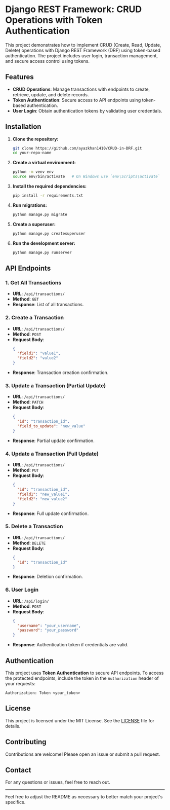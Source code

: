
# Django REST Framework: CRUD Operations with Token Authentication

This project demonstrates how to implement CRUD (Create, Read, Update, Delete) operations with Django REST Framework (DRF) using token-based authentication. The project includes user login, transaction management, and secure access control using tokens.

## Features

- **CRUD Operations**: Manage transactions with endpoints to create, retrieve, update, and delete records.
- **Token Authentication**: Secure access to API endpoints using token-based authentication.
- **User Login**: Obtain authentication tokens by validating user credentials.

## Installation

1. **Clone the repository:**
   ```bash
   git clone https://github.com/ayazkhan1410/CRUD-in-DRF.git
   cd your-repo-name
   ```

2. **Create a virtual environment:**
   ```bash
   python -m venv env
   source env/bin/activate   # On Windows use `env\Scripts\activate`
   ```

3. **Install the required dependencies:**
   ```bash
   pip install -r requirements.txt
   ```

4. **Run migrations:**
   ```bash
   python manage.py migrate
   ```

5. **Create a superuser:**
   ```bash
   python manage.py createsuperuser
   ```

6. **Run the development server:**
   ```bash
   python manage.py runserver
   ```

## API Endpoints

### 1. Get All Transactions

- **URL**: `/api/transactions/`
- **Method**: `GET`
- **Response**: List of all transactions.

### 2. Create a Transaction

- **URL**: `/api/transactions/`
- **Method**: `POST`
- **Request Body**:
  ```json
  {
    "field1": "value1",
    "field2": "value2"
  }
  ```
- **Response**: Transaction creation confirmation.

### 3. Update a Transaction (Partial Update)

- **URL**: `/api/transactions/`
- **Method**: `PATCH`
- **Request Body**:
  ```json
  {
    "id": "transaction_id",
    "field_to_update": "new_value"
  }
  ```
- **Response**: Partial update confirmation.

### 4. Update a Transaction (Full Update)

- **URL**: `/api/transactions/`
- **Method**: `PUT`
- **Request Body**:
  ```json
  {
    "id": "transaction_id",
    "field1": "new_value1",
    "field2": "new_value2"
  }
  ```
- **Response**: Full update confirmation.

### 5. Delete a Transaction

- **URL**: `/api/transactions/`
- **Method**: `DELETE`
- **Request Body**:
  ```json
  {
    "id": "transaction_id"
  }
  ```
- **Response**: Deletion confirmation.

### 6. User Login

- **URL**: `/api/login/`
- **Method**: `POST`
- **Request Body**:
  ```json
  {
    "username": "your_username",
    "password": "your_password"
  }
  ```
- **Response**: Authentication token if credentials are valid.

## Authentication

This project uses **Token Authentication** to secure API endpoints. To access the protected endpoints, include the token in the `Authorization` header of your requests:

```http
Authorization: Token <your_token>
```

## License

This project is licensed under the MIT License. See the [LICENSE](LICENSE) file for details.

## Contributing

Contributions are welcome! Please open an issue or submit a pull request.

## Contact

For any questions or issues, feel free to reach out.

---

Feel free to adjust the README as necessary to better match your project's specifics.
```
